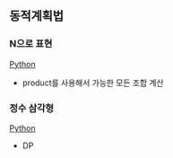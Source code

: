 ## 동적계획법

### N으로 표현
[Python](./N으로%20표현/solution.py)
- product를 사용해서 가능한 모든 조합 계산

### 정수 삼각형
[Python](./정수%20삼각형/solution.py)
- DP